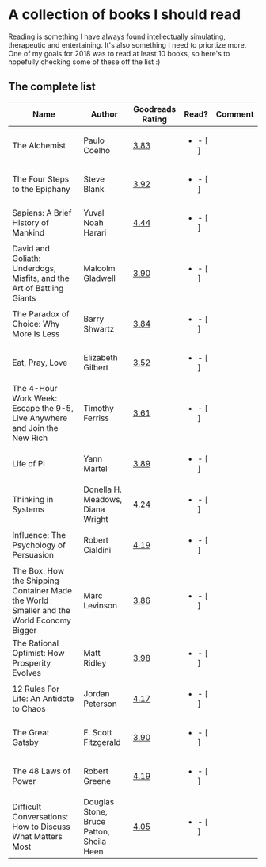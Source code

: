 # A collection of books I should read

Reading is something I have always found intellectually simulating, therapeutic and entertaining. It's also something I need to priortize more.
One of my goals for 2018 was to read at least 10 books, so here's to hopefully checking some of these off the list :) 


## The complete list 
| Name | Author | Goodreads Rating | Read? | Comment |
|------|--------|------------------|-------|---------|
| The Alchemist | Paulo Coelho | [3.83](https://www.goodreads.com/book/show/865.The_Alchemist) | <ul><li> - [ ] </li></ul> |     |   
| The Four Steps to the Epiphany | Steve Blank | [3.92](https://www.goodreads.com/book/show/762542.The_Four_Steps_to_the_Epiphany) | <ul><li> - [ ] </li></ul> |     |  
| Sapiens: A Brief History of Mankind | Yuval Noah Harari | [4.44](https://www.goodreads.com/book/show/23692271-sapiens) | <ul><li> - [ ] </li></ul> |     |
| David and Goliath: Underdogs, Misfits, and the Art of Battling Giants | Malcolm Gladwell | [3.90](https://www.goodreads.com/book/show/15751404-david-and-goliath) | <ul><li> - [ ] </li></ul> |     |  
| The Paradox of Choice: Why More Is Less | Barry Shwartz | [3.84](https://www.goodreads.com/book/show/10639.The_Paradox_of_Choice) | <ul><li> - [ ] </li></ul> |     |
| Eat, Pray, Love | Elizabeth Gilbert | [3.52](https://www.goodreads.com/book/show/19501.Eat_Pray_Love) | <ul><li> - [ ] </li></ul> |     |  
| The 4-Hour Work Week: Escape the 9-5, Live Anywhere and Join the New Rich | Timothy Ferriss | [3.61](https://www.goodreads.com/book/show/368593.The_4_Hour_Workweek) | <ul><li> - [ ] </li></ul> |     |
| Life of Pi | Yann Martel | [3.89](https://www.goodreads.com/book/show/4214.Life_of_Pi) | <ul><li> - [ ] </li></ul> |     |
| Thinking in Systems | Donella H. Meadows, Diana Wright | [4.24](https://www.goodreads.com/book/show/3828902-thinking-in-systems) | <ul><li> - [ ] </li></ul> |     |
| Influence: The Psychology of Persuasion | Robert Cialdini | [4.19](https://www.goodreads.com/book/show/28815.Influence) | <ul><li> - [ ] </li></ul> |     |
| The Box: How the Shipping Container Made the World Smaller and the World Economy Bigger | Marc Levinson | [3.86](https://www.goodreads.com/book/show/316767.The_Box) | <ul><li> - [ ] </li></ul> |     |
| The Rational Optimist: How Prosperity Evolves | Matt Ridley | [3.98](https://www.goodreads.com/book/show/7776209-the-rational-optimist) | <ul><li> - [ ] </li></ul> |     |
| 12 Rules For Life: An Antidote to Chaos | Jordan Peterson | [4.17](https://www.goodreads.com/book/show/30257963-12-rules-for-life) | <ul><li> - [ ] </li></ul> |     |
| The Great Gatsby | F. Scott Fitzgerald | [3.90](https://www.goodreads.com/book/show/4671.The_Great_Gatsby) | <ul><li> - [ ] </li></ul> |     |
| The 48 Laws of Power | Robert Greene | [4.19](https://www.goodreads.com/book/show/1303.The_48_Laws_of_Power) | <ul><li> - [ ] </li></ul> |     |
| Difficult Conversations: How to Discuss What Matters Most | Douglas Stone, Bruce Patton, Sheila Heen | [4.05](https://www.goodreads.com/book/show/774088.Difficult_Conversations) | <ul><li> - [ ] </li></ul> |     |


